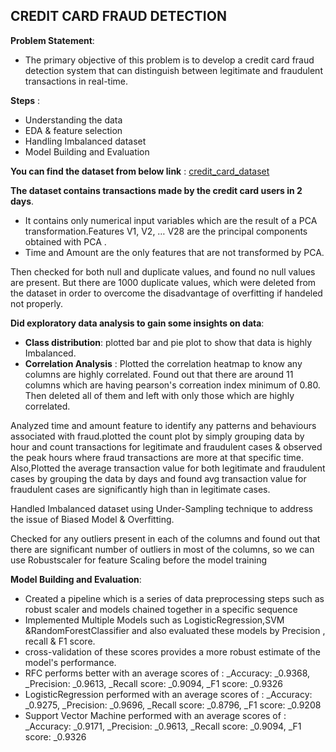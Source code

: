 
## **CREDIT CARD FRAUD DETECTION**

**Problem Statement**:
* The primary objective of this problem is to develop a credit card fraud detection system that can distinguish between legitimate and fraudulent transactions in real-time.

**Steps** :
* Understanding the data
* EDA & feature selection
* Handling Imbalanced dataset 
* Model Building and Evaluation

**You can find the dataset from below link** :  [credit_card_dataset](https://www.kaggle.com/datasets/mlg-ulb/creditcardfraud)

**The dataset contains transactions made by the credit card users in 2 days**.
 * It contains only numerical input variables which are the result of a PCA transformation.Features V1, V2, … V28 are the principal components obtained with PCA .
 * Time and Amount are the only features that are not transformed by PCA.

Then checked for both null and duplicate values, and found no null values are present. But there are 1000 duplicate values, which were deleted from the dataset in order to overcome the disadvantage of overfitting if handeled not properly.


**Did exploratory data analysis to gain some insights on data**:
 * **Class distribution**: plotted bar and pie plot to show that data is highly Imbalanced.
 * **Correlation Analysis** :
   Plotted the correlation heatmap to know any columns are highly correlated. Found out that there are around 11 columns which are having pearson's correation index minimum of 0.80. Then deleted all of them and left with only those which are highly correlated.

Analyzed time and amount feature to identify any patterns and behaviours associated with fraud.plotted the count plot by simply grouping data by hour and count transactions for legitimate and fraudulent cases & observed the peak hours where fraud transactions are more at that specific time.
Also,Plotted the average transaction value for both legitimate and fraudulent cases by grouping the data by days and found avg transaction value for fraudulent cases are significantly high than in legitimate cases.


Handled Imbalanced dataset using Under-Sampling technique to address the issue of Biased Model & Overfitting.

Checked for any outliers present in each of the columns and found out that there are significant number of outliers in most of the columns, so we can use Robustscaler for feature Scaling before the model training

**Model Building and Evaluation**:
 * Created a pipeline which is a series of data preprocessing steps such as robust scaler and models chained together in a specific sequence
 * Implemented Multiple Models such as LogisticRegression,SVM &RandomForestClassifier and also evaluated these models by Precision , recall & F1 score.
 * cross-validation of these scores provides a more robust estimate of the model's performance.
 * RFC performs better  with an average scores of : _Accuracy: _0.9368, _Precision: _0.9613, _Recall score: _0.9094, _F1 score: _0.9326
 * LogisticRegression performed with an average scores of : _Accuracy: _0.9275, _Precision: _0.9696, _Recall score: _0.8796, _F1 score: _0.9208 
 * Support Vector Machine performed with an average scores of : _Accuracy: _0.9171, _Precision: _0.9613, _Recall score: _0.9094, _F1 score: _0.9326


